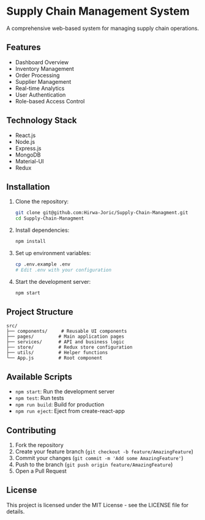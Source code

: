# Supply Chain Management System

A comprehensive web-based system for managing supply chain operations.

## Features

- Dashboard Overview
- Inventory Management
- Order Processing
- Supplier Management
- Real-time Analytics
- User Authentication
- Role-based Access Control

## Technology Stack

- React.js
- Node.js
- Express.js
- MongoDB
- Material-UI
- Redux

## Installation

1. Clone the repository:
   ```bash
   git clone git@github.com:Hirwa-Joric/Supply-Chain-Managment.git
   cd Supply-Chain-Managment
   ```

2. Install dependencies:
   ```bash
   npm install
   ```

3. Set up environment variables:
   ```bash
   cp .env.example .env
   # Edit .env with your configuration
   ```

4. Start the development server:
   ```bash
   npm start
   ```

## Project Structure

```
src/
├── components/     # Reusable UI components
├── pages/         # Main application pages
├── services/      # API and business logic
├── store/         # Redux store configuration
├── utils/         # Helper functions
└── App.js         # Root component
```

## Available Scripts

- `npm start`: Run the development server
- `npm test`: Run tests
- `npm run build`: Build for production
- `npm run eject`: Eject from create-react-app

## Contributing

1. Fork the repository
2. Create your feature branch (`git checkout -b feature/AmazingFeature`)
3. Commit your changes (`git commit -m 'Add some AmazingFeature'`)
4. Push to the branch (`git push origin feature/AmazingFeature`)
5. Open a Pull Request

## License

This project is licensed under the MIT License - see the LICENSE file for details.
